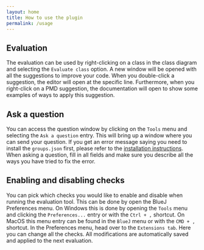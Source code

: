 ```yaml
---
layout: home
title: How to use the plugin
permalink: /usage
---
```


## Evaluation

The evaluation can be used by right-clicking on a class in the class diagram and selecting the `Evaluate class` option. A new window will be opened with all the suggestions to improve your code. When you double-click a suggestion, the editor will open at the specific line. Furthermore, when you right-click on a PMD suggestion, the documentation will open to show some examples of ways to apply this suggestion.

## Ask a question

You can access the question window by clicking on the `Tools` menu and selecting the `Ask a question` entry. This will bring up a window where you can send your question. If you get an error message saying you need to install the `groups.json` first, please refer to the [installation instructions](installation). When asking a question, fill in all fields and make sure you describe all the ways you have tried to fix the error.

## Enabling and disabling checks

You can pick which checks you would like to enable and disable when running the evaluation tool. This can be done by open the BlueJ Preferences menu. On Windows this is done by opening the `Tools` menu and clicking the `Preferences...` entry or with the `Ctrl + ,` shortcut. On MacOS this menu entry can be found in the `BlueJ` menu or with the `CMD + ,` shortcut. In the Preferences menu, head over to the `Extensions tab`. Here you can change all the checks. All modifications are automatically saved and applied to the next evaluation.
